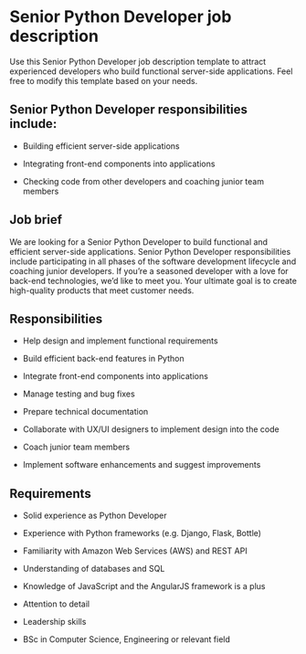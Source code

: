 # Senior Python Developer job description
Use this Senior Python Developer job description template to attract experienced developers who build functional server-side applications. Feel free to modify this template based on your needs.


## Senior Python Developer responsibilities include:
* Building efficient server-side applications

* Integrating front-end components into applications

* Checking code from other developers and coaching junior team members



## Job brief

We are looking for a Senior Python Developer to build functional and efficient server-side applications.
Senior Python Developer responsibilities include participating in all phases of the software development lifecycle and coaching junior developers. If you’re a seasoned developer with a love for back-end technologies, we’d like to meet you.
Your ultimate goal is to create high-quality products that meet customer needs.


## Responsibilities

* Help design and implement functional requirements

* Build efficient back-end features in Python

* Integrate front-end components into applications

* Manage testing and bug fixes

* Prepare technical documentation

* Collaborate with UX/UI designers to implement design into the code

* Coach junior team members

* Implement software enhancements and suggest improvements


## Requirements

* Solid experience as Python Developer

* Experience with Python frameworks (e.g. Django, Flask, Bottle)

* Familiarity with Amazon Web Services (AWS) and REST API

* Understanding of databases and SQL

* Knowledge of JavaScript and the AngularJS framework is a plus

* Attention to detail

* Leadership skills

* BSc in Computer Science, Engineering or relevant field
